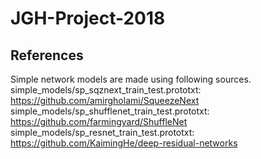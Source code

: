 # JGH-Project-2018


## References 

Simple network models are made using following sources. <br>
simple_models/sp_sqznext_train_test.prototxt: https://github.com/amirgholami/SqueezeNext <br>
simple_models/sp_shufflenet_train_test.prototxt: https://github.com/farmingyard/ShuffleNet <br>
simple_models/sp_resnet_train_test.prototxt: https://github.com/KaimingHe/deep-residual-networks <br>
